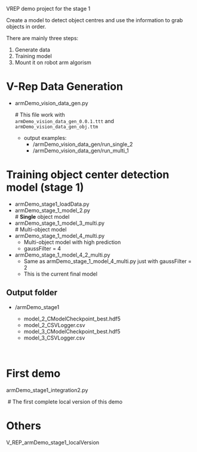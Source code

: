 VREP demo project for the stage 1

Create a model to detect object centres and use the information to grab objects in order. 

There are mainly three steps:

1. Generate data
2. Training model
3. Mount it on robot arm algorism

# V-Rep Data Generation

* armDemo_vision_data_gen.py

  \# This file work with <br />`armDemo_vision_data_gen_0.0.1.ttt` and<br />`armDemo_vision_data_gen_obj.ttm`

  * output examples: 
    * /armDemo_vision_data_gen/run_single\_2
    * /armDemo_vision_data_gen/run_multi\_1

# Training object center detection model (stage 1)

* armDemo\_stage1\_loadData.py
* armDemo_stage\_1\_model\_2.py
  <br># **Single** object model
* armDemo_stage\_1\_model\_3_multi.py
  <br>\# Multi-object model
* armDemo_stage\_1\_model\_4_multi.py
  * Multi-object model with high prediction
  * gaussFilter = 4
* armDemo_stage\_1\_model\_4\_2\_multi.py
  * Same as armDemo_stage\_1\_model\_4_multi.py just with gaussFilter = 2
  * This is the current final model


##  Output folder

- /armDemo_stage1

  - model\_2\_CModelCheckpoint\_best.hdf5
  - model\_2\_CSVLogger.csv
  - model\_3\_CModelCheckpoint\_best.hdf5
  - model\_3\_CSVLogger.csv

  ​

# First demo

armDemo\_stage1\_integration2.py

​	\# The first complete local version of this demo





# Others

V_REP_armDemo_stage1\_localVersion